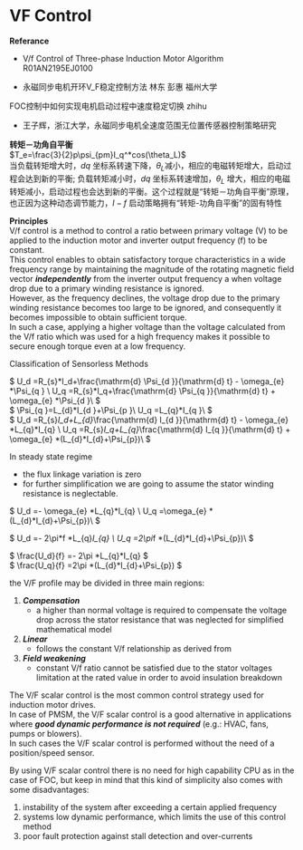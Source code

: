 # VF Control




**Referance**
* V/f Control of Three-phase Induction Motor Algorithm R01AN2195EJ0100


* 永磁同步电机开环V_F稳定控制方法 林东 彭惠 福州大学

FOC控制中如何实现电机启动过程中速度稳定切换 zhihu
* 王子辉，浙江大学，永磁同步电机全速度范围无位置传感器控制策略研究


**转矩－功角自平衡**\
$T_e=\frac{3}{2}p\psi_{pm}I_q^*cos(\theta_L)$\
当负载转矩增大时，$dq$ 坐标系转速下降，$\theta_L$减小，相应的电磁转矩增大，启动过程会达到新的平衡; 负载转矩减小时，$dq$ 坐标系转速增加，$\theta_L$
增大，相应的电磁转矩减小，启动过程也会达到新的平衡。这个过程就是“转矩－功角自平衡”原理，也正因为这种动态调节能力，$I-f$
启动策略拥有“转矩-功角自平衡”的固有特性

**Principles**<br>
V/f control is a method to control a ratio between primary voltage (V) to be applied to the induction motor and inverter output frequency (f) to be constant. <br>
This control enables to obtain satisfactory torque characteristics in a wide frequency range by maintaining the magnitude of the rotating magnetic field vector ***independently*** from the inverter output frequency a when voltage drop due to a primary winding resistance is ignored.<br>
However, as the frequency declines, the voltage drop due to the primary winding resistance becomes too large to be ignored, and consequently it becomes impossible to obtain sufficient torque.<br> 
In such a case, applying a higher voltage than the voltage calculated from the V/f ratio which was used for a high frequency makes it possible to secure enough torque even at a low frequency.

Classification of Sensorless Methods


$
U_d =R_{s}*I_d+\frac{\mathrm{d} \Psi_{d }}{\mathrm{d} t} - \omega_{e} *\Psi_{q } \\
U_q =R_{s}*I_q+\frac{\mathrm{d} \Psi_{q }}{\mathrm{d} t} + \omega_{e} *\Psi_{d }\\
$\
$
\Psi_{q }=L_{d}*I_{d }+\Psi_{p }\\
U_q =L_{q}*I_{q }\\
$\
$
U_d =R_{s}*I_d+L_{d}*\frac{\mathrm{d} I_{d }}{\mathrm{d} t} - \omega_{e} *L_{q}*I_{q} \\
U_q =R_{s}*I_q+L_{q}*\frac{\mathrm{d} I_{q }}{\mathrm{d} t} + \omega_{e} *(L_{d}*I_{d}+\Psi_{p})\\
$

In steady state regime 
* the flux linkage variation is zero
* for further simplification we are going to assume the stator winding resistance is neglectable.



$
U_d =- \omega_{e} *L_{q}*I_{q} \\
U_q =\omega_{e} *(L_{d}*I_{d}+\Psi_{p})\\
$



$
U_d =- 2\pi*f *L_{q}*I_{q} \\
U_q =2\pi*f *(L_{d}*I_{d}+\Psi_{p})\\
$



$
\frac{U_d}{f} =- 2\pi *L_{q}*I_{q}
$\
$
\frac{U_q}{f} =2\pi *(L_{d}*I_{d}+\Psi_{p})
$


the V/F profile may be divided in three main regions:

1. ***Compensation*** 
   - a higher than normal voltage is required to compensate the voltage drop across the stator resistance that was neglected for simplified mathematical model
2. ***Linear*** 
   - follows the constant V/f relationship as derived from
3. ***Field weakening*** 
   - constant V/f ratio cannot be satisfied due to the stator voltages limitation at the rated value in order to avoid insulation breakdown

The V/F scalar control is the most common control strategy used for induction motor drives.\
In case of PMSM, the V/F scalar control is a good alternative in applications where ***good dynamic performance is not required*** (e.g.: HVAC, fans, pumps or blowers). \
In such cases the V/F scalar control is performed without the need of a position/speed sensor.

 

By using V/F scalar control there is no need for high capability CPU as in the case of FOC, but keep in mind that this kind of simplicity also comes with some disadvantages:

1. instability of the system after exceeding a certain applied frequency
2. systems low dynamic performance, which limits the use of this control method
3. poor fault protection against stall detection and over-currents
